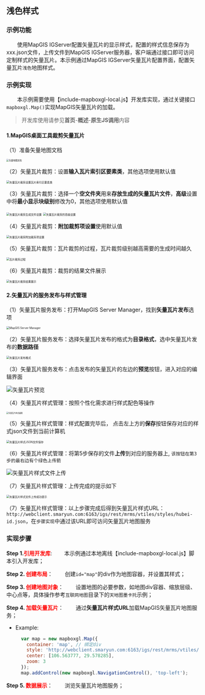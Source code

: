 ## 浅色样式

### 示例功能

&ensp;&ensp;&ensp;&ensp;使用MapGIS IGServer配置矢量瓦片的显示样式，配置的样式信息保存为xxx.json文件，上传文件到MapGIS IGServer服务器，客户端通过接口即可访问定制样式的矢量瓦片。本示例通过MapGIS IGServer矢量瓦片配置界面，配置矢量瓦片`浅色`地图样式。

### 示例实现

&ensp;&ensp;&ensp;&ensp;本示例需要使用【include-mapboxgl-local.js】开发库实现，通过关键接口`mapboxgl.Map()`实现MapGIS矢量瓦片的加载。

> 开发库使用请参见**首页**-**概述**-**原生JS调用**内容

#### 1.MapGIS桌面工具裁剪矢量瓦片

（1）准备矢量地图文档

<img src="../static/modules/mapboxgl/example-introduce/client-view/vectortile/document.png" alt="矢量地图文档" style="zoom: 40%;" />

（2）矢量瓦片裁剪：设置**输入瓦片索引区要素类**，其他选项使用默认值

<img src="../static/modules/mapboxgl/example-introduce/client-view/vectortile/index.png" alt="矢量瓦片裁剪设置瓦片索引区要素类" style="zoom: 50%;" />

（3）矢量瓦片裁剪：选择一个**空文件夹**用来**存放生成的矢量瓦片文件**，**高级**设置中将**最小显示块级别**修改为0，其他选项使用默认值

<img src="../static/modules/mapboxgl/example-introduce/client-view/vectortile/generate_file.png" alt="矢量瓦片裁剪生成文件设置" style="zoom: 50%;" />

<img src="../static/modules/mapboxgl/example-introduce/client-view/vectortile/generate_advance.png" alt="矢量瓦片裁剪的高级设置" style="zoom:50%;" />

（4）矢量瓦片裁剪：**附加裁剪项设置**使用默认值

<img src="../static/modules/mapboxgl/example-introduce/client-view/vectortile/other_set.png" alt="矢量瓦片裁剪附加裁剪项设置" style="zoom:50%;" />

（5）矢量瓦片裁剪：瓦片裁剪的过程，瓦片裁剪级别越高需要的生成时间越久

<img src="../static/modules/mapboxgl/example-introduce/client-view/vectortile/generate_process.png" alt="瓦片裁剪过程" style="zoom: 50%;" />

（6）矢量瓦片裁剪：裁剪的结果文件展示

<img src="../static/modules/mapboxgl/example-introduce/client-view/vectortile/result.png" alt="矢量瓦片裁剪结果展示" style="zoom:50%;" />

#### 2.矢量瓦片的服务发布与样式管理

（1）矢量瓦片服务发布：打开MapGIS Server Manager，找到**矢量瓦片发布**选项

<img src="../static/modules/mapboxgl/example-introduce/client-view/vectortile/server_manager.png" alt="MapGIS Server Manager" style="zoom: 50%;" />

（2）矢量瓦片服务发布：选择矢量瓦片发布的格式为**目录格式**，选中矢量瓦片发布的**数据路径**

<img src="../static/modules/mapboxgl/example-introduce/client-view/vectortile/publish_format.png" alt="矢量瓦片发布格式" style="zoom:50%;" />

（3）矢量瓦片服务发布：点击发布的矢量瓦片的左边的**预览**按钮，进入对应的编辑界面

![矢量瓦片预览](../static/modules/mapboxgl/example-introduce/client-view/vectortile/publish_preview.png)

（4）矢量瓦片样式管理：按照个性化需求进行样式配色等操作

<img src="../static/modules/mapboxgl/example-introduce/client-view/vectortile/style_edit.png" alt="矢量瓦片样式编辑" style="zoom: 33%;" />

（5）矢量瓦片样式管理：样式配置完毕后， 点击左上方的**保存**按钮保存对应的样式json文件到当前计算机

<img src="../static/modules/mapboxgl/example-introduce/client-view/vectortile/style_save.png" alt="矢量瓦片样式JSON文件保存" style="zoom:50%;" />

（6）矢量瓦片样式管理：将第5步保存的文件**上传**到对应的服务器上, `该按钮在第3步的最右边有个绿色上传箭`

![矢量瓦片样式文件上传](../static/modules/mapboxgl/example-introduce/client-view/vectortile/upload.png)

（7）矢量瓦片样式管理：上传完成的提示如下

<img src="../static/modules/mapboxgl/example-introduce/client-view/vectortile/upload_success.png" alt="矢量瓦片样式文件上传成功提示" style="zoom: 50%;" />

（7）矢量瓦片样式管理：以上步骤完成后得到矢量瓦片样式URL：`http://webclient.smaryun.com:6163/igs/rest/mrms/vtiles/styles/hubei-id.json`，在`步骤实现`中通过该URL即可访问矢量瓦片地图服务

### 实现步骤

**Step 1.<font color=red>引用开发库</font>**:
&ensp;&ensp;&ensp;&ensp;本示例通过本地离线【include-mapboxgl-local.js】脚本引入开发库；

**Step 2. <font color=red>创建布局</font>**：
 &ensp;&ensp;&ensp;&ensp;创建`id="map"`的div作为地图容器，并设置其样式；

**Step 3. <font color=red>创建地图对象</font>**：
 &ensp;&ensp;&ensp;&ensp;设置地图的必要参数，如地图div容器、缩放层级、中心点等，具体操作参考`互联网地图`目录下的`天地图墨卡托`示例；

**Step 4. <font color=red>加载矢量瓦片</font>**：
 &ensp;&ensp;&ensp;&ensp;通过**矢量瓦片样式URL**加载MapGIS矢量瓦片地图服务；

* Example:
  ```javascript
    var map = new mapboxgl.Map({
      container: 'map', // 绑定div
      style: 'http://webclient.smaryun.com:6163/igs/rest/mrms/vtiles/styles/黑暗样式.json',
      center: [106.563777, 29.578285],
      zoom: 3
    });
    map.addControl(new mapboxgl.NavigationControl(), 'top-left');
  ```

**Step 5. <font color=red> 数据展示</font>**：
 &ensp;&ensp;&ensp;&ensp;浏览矢量瓦片地图服务；
